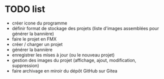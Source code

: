 # TODO list

* créer icone du programme
* définir format de stockage des projets (liste d'images assemblées pour générer la bannière)
* faire le projet en FMX
* créer / charger un projet
* générer la bannière
* enregistrer les mises à jour (ou le nouveau projet)
* gestion des images du projet (affichage, ajout, modification, suppression)
* faire archivage en miroir du dépôt GitHub sur Gitea
